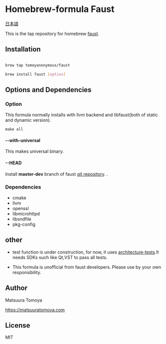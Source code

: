 # Homebrew-formula Faust

[日本語](./README.ja.md)

This is the tap repository for homebrew [faust](http://faust.grame.fr).

## Installation

```sh

brew tap tomoyanonymous/faust

brew install faust [option]

```

## Options and Dependencies

### Option

This formula normally installs with llvm backend and libfaust(both of static and dynamic version).

`make all`

#### --with-universal

This makes universal binary.

#### --HEAD

Install **master-dev** branch of faust [git repository](https://github.com/grame-cncm/faust).
.
### Dependencies

- cmake
- llvm
- openssl
- libmicrohttpd
- libsndfile
- pkg-config

## other

- test function is under construction, for now, it uses [architecture-tests](https://github.com/grame-cncm/faust/tree/faust2/tests/architecture-tests).It needs SDKs such like Qt,VST to pass all tests.

- This formula is unofficial from faust developers. Please use by your own responsibility.

## Author

Matsuura Tomoya

<https://matsuuratomoya.com>

## License

MIT
